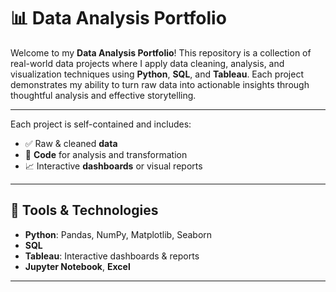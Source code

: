 # 📊 Data Analysis Portfolio

Welcome to my **Data Analysis Portfolio**! This repository is a collection of real-world data projects where I apply data cleaning, analysis, and visualization techniques using **Python**, **SQL**, and **Tableau**. Each project demonstrates my ability to turn raw data into actionable insights through thoughtful analysis and effective storytelling.

---

Each project is self-contained and includes:
- ✅ Raw & cleaned **data**
- 🧪 **Code** for analysis and transformation
- 📈 Interactive **dashboards** or visual reports
---
## 🧰 Tools & Technologies

- **Python**: Pandas, NumPy, Matplotlib, Seaborn
- **SQL**
- **Tableau**: Interactive dashboards & reports
- **Jupyter Notebook**, **Excel**

---
